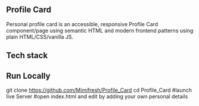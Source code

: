 ## Profile Card

Personal profile card is an accessible, responsive Profile Card component/page using semantic HTML and modern frontend patterns using plain HTML/CSS/vanilla JS.

## Tech stack


## Run Locally
git clone https://github.com/Mimifresh/Profile_Card
cd Profile_Card
#launch live Server
#open index.html and edit by adding your own personal details